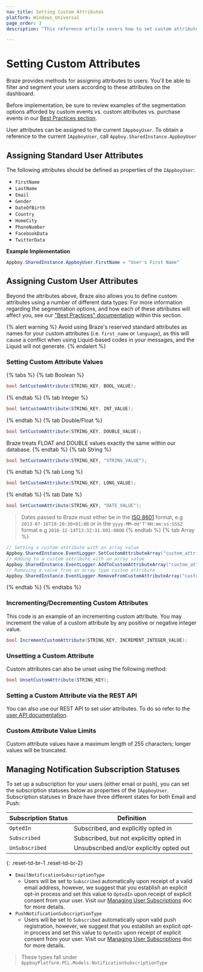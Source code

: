 ```yaml
---
nav_title: Setting Custom Attributes
platform: Windows_Universal
page_order: 3
description: "This reference article covers how to set custom attributes on the Windows Universal platform."

---
```


# Setting Custom Attributes

Braze provides methods for assigning attributes to users. You'll be able to filter and segment your users according to these attributes on the dashboard.

Before implementation, be sure to review examples of the segmentation options afforded by custom events vs. custom attributes vs. purchase events in our [Best Practices section][7].

User attributes can be assigned to the current `IAppboyUser`. To obtain a reference to the current `IAppboyUser`, call `Appboy.SharedInstance.AppboyUser`

## Assigning Standard User Attributes

The following attributes should be defined as properties of the `IAppboyUser`:

- `FirstName`
- `LastName`
- `Email`
- `Gender`
- `DateOfBirth`
- `Country`
- `HomeCity`
- `PhoneNumber`
- `FacebookData`
- `TwitterData`

**Example Implementation**

```csharp
Appboy.SharedInstance.AppboyUser.FirstName = "User's First Name"
```

## Assigning Custom User Attributes

Beyond the attributes above, Braze also allows you to define custom attributes using a number of different data types:
For more information regarding the segmentation options, and how each of these attributes will affect you, see our ["Best Practices" documentation][1] within this section.

{% alert warning %}
Avoid using Braze's reserved standard attributes as names for your custom attributes (i.e. `first_name` or `language`), as this will cause a conflict when using Liquid-based codes in your messages, and the Liquid will not generate.
{% endalert %}

### Setting Custom Attribute Values

{% tabs %}
{% tab Boolean %}
```csharp
bool SetCustomAttribute(STRING_KEY, BOOL_VALUE);
```
{% endtab %}
{% tab Integer %}
```csharp
bool SetCustomAttribute(STRING_KEY, INT_VALUE);
```
{% endtab %}
{% tab Double/Float %}
```csharp
bool SetCustomAttribute(STRING_KEY, DOUBLE_VALUE);
```
Braze treats FLOAT and DOUBLE values exactly the same within our database.
{% endtab %}
{% tab String %}
```csharp
bool SetCustomAttribute(STRING_KEY, "STRING_VALUE");
```
{% endtab %}
{% tab Long %}
```csharp
bool SetCustomAttribute(STRING_KEY, LONG_VALUE);
```
{% endtab %}
{% tab Date %}
```csharp
bool SetCustomAttribute(STRING_KEY, "DATE_VALUE");
```
>  Dates passed to Braze must either be in the [ISO 8601][2] format, e.g `2013-07-16T19:20:30+01:00` or in the `yyyy-MM-dd'T'HH:mm:ss:SSSZ` format e.g `2016-12-14T13:32:31.601-0800`
{% endtab %}
{% tab Array %}
```csharp
// Setting a custom attribute with an array value
Appboy.SharedInstance.EventLogger.SetCustomAttributeArray("custom_attribute_array_test", testSetArray);
// Adding to a custom attribute with an array value
Appboy.SharedInstance.EventLogger.AddToCustomAttributeArray("custom_attribute_array_test", testAddString);
// Removing a value from an array type custom attribute
Appboy.SharedInstance.EventLogger.RemoveFromCustomAttributeArray("custom_attribute_array_test", testRemString);
```
{% endtab %}
{% endtabs %}

### Incrementing/Decrementing Custom Attributes

This code is an example of an incrementing custom attribute. You may increment the value of a custom attribute by any positive or negative integer value.

```csharp
bool IncrementCustomAttribute(STRING_KEY, INCREMENT_INTEGER_VALUE);
```

### Unsetting a Custom Attribute

Custom attributes can also be unset using the following method:

```csharp
bool UnsetCustomAttribute(STRING_KEY);
```

### Setting a Custom Attribute via the REST API

You can also use our REST API to set user attributes. To do so refer to the [user API documentation][4].

### Custom Attribute Value Limits

Custom attribute values have a maximum length of 255 characters; longer values will be truncated.

## Managing Notification Subscription Statuses

To set up a subscription for your users (either email or push), you can set the subscription statuses below as properties of the `IAppboyUser`. Subscription statuses in Braze have three different states for both Email and Push:

| Subscription Status | Definition |
| ------------------- | ---------- |
| `OptedIn` | Subscribed, and explicitly opted in |
| `Subscribed` | Subscribed, but not explicitly opted in |
| `UnSubscribed` | Unsubscribed and/or explicitly opted out |
{: .reset-td-br-1 .reset-td-br-2}

- `EmailNotificationSubscriptionType`
  - Users will be set to `Subscribed` automatically upon receipt of a valid email address, however, we suggest that you establish an explicit opt-in process and set this value to `OptedIn` upon receipt of explicit consent from your user. Visit our [Managing User Subscriptions][10] doc for more details.
- `PushNotificationSubscriptionType`
  - Users will be set to `Subscribed` automatically upon valid push registration, however, we suggest that you establish an explicit opt-in process and set this value to `OptedIn` upon receipt of explicit consent from your user. Visit our [Managing User Subscriptions][10] doc for more details.

>  These types fall under `AppboyPlatform.PCL.Models.NotificationSubscriptionType`

[1]: {{site.baseurl}}/developer_guide/platform_integration_guides/windows_universal/analytics/setting_user_ids/#user-id-integration-best-practices--notes
[2]: http://en.wikipedia.org/wiki/ISO_8601
[4]: {{site.baseurl}}/developer_guide/rest_api/user_data/#user-data
[7]: {{site.baseurl}}/developer_guide/platform_wide/analytics_overview/#user-data-collection
[10]: {{site.baseurl}}/user_guide/message_building_by_channel/email/managing_user_subscriptions/#managing-user-subscriptions
